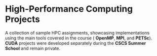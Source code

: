 # High-Performance Computing Projects

A collection of sample HPC assignments, showcasing implementations using the main tools covered in the course ( **OpenMP**, **MPI**, and **PETSc**).  
**CUDA** projects were developed separately during the **CSCS Summer School** and remain private.
